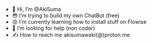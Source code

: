- 👋 Hi, I’m @AkiSuma
- 😳 I’m trying to build my own ChatBot (free)
- 😡 I’m currently learning how to install stuff on Flowise
- 🫣 I’m looking for help (non coder)
- ✍️ How to reach me akisumawaki(@)proton.me

